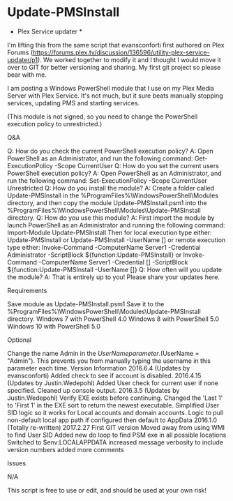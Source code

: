 # Update-PMSInstall

* Plex Service updater *

I'm lifting this from the same script that evansconforti first authored on Plex Forums (https://forums.plex.tv/discussion/136596/utility-plex-service-updater/p1). We worked together to modify it and I thought I would move it over to GIT for better versioning and sharing. My first git project so please bear with me.

I am posting a Windows PowerShell module that I use on my Plex Media Server with Plex Service. It's not much, but it sure beats manually stopping services, updating PMS and starting services.
 
(This module is not signed, so you need to change the PowerShell execution policy to unrestricted.)

Q&A

Q: How do you check the current PowerShell execution policy?
A: Open PowerShell as an Administrator, and run the following command: Get-ExecutionPolicy -Scope CurrentUser
Q: How do you set the current users PowerShell execution policy?
A:  Open PowerShell as an Administrator, and run the following command: Set-ExecutionPolicy -Scope CurrentUser Unrestricted
Q: How do you install the module?
A: Create a folder called Update-PMSInstall in the %ProgramFiles%\WindowsPowerShell\Modules directory, and then copy the module Update-PMSInstall.psm1 into the %ProgramFiles%\WindowsPowerShell\Modules\Update-PMSInstall directory.
Q: How do you use this module?
A: First import the module by launch PowerShell as an Administrator and running the following command:
Import-Module Update-PMSInstall
Then for local execution type either:
Update-PMSInstall or Update-PMSInstall -UserName [<UserName>]
or remote execution type either:
Invoke-Command -ComputerName Server1 -Credential Administrator -ScriptBlock ${function:Update-PMSInstall}
 or
Invoke-Command -ComputerName Server1 -Credential [<Administrator>] -ScriptBlock ${function:Update-PMSInstall -UserName [<UserName>]}
Q:  How often will you update the module?
A: That is entirely up to you! Please share your updates here.

Requirements

Save module as Update-PMSInstall.psm1
Save it to the %ProgramFiles%\WindowsPowerShell\Modules\Update-PMSInstall directory.
Windows 7 with PowerShell 4.0
Windows 8 with PowerShell 5.0
Windows 10 with PowerShell 5.0

Optional

Change the name Admin in the $UserName parameter. ($UserName = "Admin"). This prevents you from manually typing the username in this parameter each time.
Version Information
2016.6.4 (Updates by evansconforti)
Added check to see if account is disabled.
2016.4.15 (Updates by Justin.Wedepohl)
Added User check for current user if none specified.
Cleaned up console output.
2016.3.5 (Updates by Justin.Wedepohl)
Verify EXE exists before continuing.
Changed the 'Last 1' to 'First 1' in the EXE sort to return the newest executable.
Simplified User SID logic so it works for Local accounts and domain accounts.
Logic to pull non-default local app path if configured then default to AppData
2016.1.0 (Totally re-written)
2017.2.27
First GIT version
Moved away from using WMI to find User SID
Added new do loop to find PSM exe in all possible locations
Switched to $env:LOCALAPPDATA
increased message verbosity to include version numbers
added more comments

Issues

N/A

This script is free to use or edit, and should be used at your own risk!
